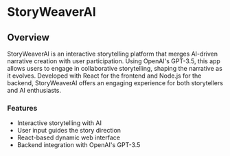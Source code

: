 # StoryWeaverAI

## Overview
StoryWeaverAI is an interactive storytelling platform that merges AI-driven narrative creation with user participation. Using OpenAI's GPT-3.5, this app allows users to engage in collaborative storytelling, shaping the narrative as it evolves. Developed with React for the frontend and Node.js for the backend, StoryWeaverAI offers an engaging experience for both storytellers and AI enthusiasts.

### Features
- Interactive storytelling with AI
- User input guides the story direction
- React-based dynamic web interface
- Backend integration with OpenAI's GPT-3.5

